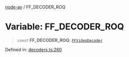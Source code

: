 [node-av](../globals.md) / FF\_DECODER\_ROQ

# Variable: FF\_DECODER\_ROQ

> `const` **FF\_DECODER\_ROQ**: [`FFVideoDecoder`](../type-aliases/FFVideoDecoder.md)

Defined in: [decoders.ts:260](https://github.com/seydx/av/blob/f8631fc881b394300b1479f511d55cf1c370a87f/src/constants/decoders.ts#L260)
